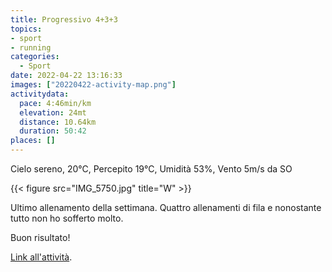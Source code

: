 ```yaml
---
title: Progressivo 4+3+3
topics:
- sport
- running
categories: 
  - Sport
date: 2022-04-22 13:16:33
images: ["20220422-activity-map.png"]
activitydata:
  pace: 4:46min/km
  elevation: 24mt
  distance: 10.64km
  duration: 50:42
places: []
---
```


Cielo sereno, 20°C, Percepito 19°C, Umidità 53%, Vento 5m/s da SO

{{< figure src="IMG_5750.jpg" title="W" >}}

<!--more-->

Ultimo allenamento della settimana. Quattro allenamenti di fila e nonostante tutto non ho sofferto molto.

Buon risultato!

<!-- {{< figure src="20220422-activity-map.png" title="map" >}} -->

<!-- {% strava id:7022388182 embedId:6f0eaa25c947bad039527e16797ba05aa4f1326f %} -->

[Link all'attività](https://strava.com/activities/7022388182).

